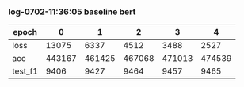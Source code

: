 ### log-0702-11:36:05 baseline bert 

| epoch | 0 | 1 | 2 | 3 | 4 |
|  -- | -- | -- | -- | -- | -- |
| loss | 13075 | 6337 | 4512 | 3488 | 2527 |
| acc | 443167 | 461425 | 467068 | 471013 | 474539 |
| test_f1 | 9406 | 9427 | 9464 | 9457 | 9465 |

